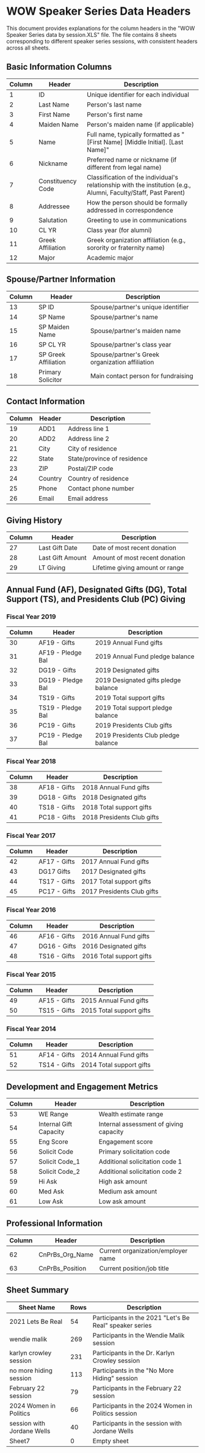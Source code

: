 # WOW Speaker Series Data Headers

This document provides explanations for the column headers in the "WOW Speaker Series data by session.XLS" file. The file contains 8 sheets corresponding to different speaker series sessions, with consistent headers across all sheets.

## Basic Information Columns

| Column | Header | Description |
|--------|--------|-------------|
| 1 | ID | Unique identifier for each individual |
| 2 | Last Name | Person's last name |
| 3 | First Name | Person's first name |
| 4 | Maiden Name | Person's maiden name (if applicable) |
| 5 | Name | Full name, typically formatted as "[First Name] [Middle Initial]. [Last Name]" |
| 6 | Nickname | Preferred name or nickname (if different from legal name) |
| 7 | Constituency Code | Classification of the individual's relationship with the institution (e.g., Alumni, Faculty/Staff, Past Parent) |
| 8 | Addressee | How the person should be formally addressed in correspondence |
| 9 | Salutation | Greeting to use in communications |
| 10 | CL YR | Class year (for alumni) |
| 11 | Greek Affiliation | Greek organization affiliation (e.g., sorority or fraternity name) |
| 12 | Major | Academic major |

## Spouse/Partner Information

| Column | Header | Description |
|--------|--------|-------------|
| 13 | SP ID | Spouse/partner's unique identifier |
| 14 | SP Name | Spouse/partner's name |
| 15 | SP Maiden Name | Spouse/partner's maiden name |
| 16 | SP CL YR | Spouse/partner's class year |
| 17 | SP Greek Affiliation | Spouse/partner's Greek organization affiliation |
| 18 | Primary Solicitor | Main contact person for fundraising |

## Contact Information

| Column | Header | Description |
|--------|--------|-------------|
| 19 | ADD1 | Address line 1 |
| 20 | ADD2 | Address line 2 |
| 21 | City | City of residence |
| 22 | State | State/province of residence |
| 23 | ZIP | Postal/ZIP code |
| 24 | Country | Country of residence |
| 25 | Phone | Contact phone number |
| 26 | Email | Email address |

## Giving History

| Column | Header | Description |
|--------|--------|-------------|
| 27 | Last Gift Date | Date of most recent donation |
| 28 | Last Gift Amount | Amount of most recent donation |
| 29 | LT Giving | Lifetime giving amount or range |

## Annual Fund (AF), Designated Gifts (DG), Total Support (TS), and Presidents Club (PC) Giving

### Fiscal Year 2019

| Column | Header | Description |
|--------|--------|-------------|
| 30 | AF19 - Gifts | 2019 Annual Fund gifts |
| 31 | AF19 - Pledge Bal | 2019 Annual Fund pledge balance |
| 32 | DG19 - Gifts | 2019 Designated gifts |
| 33 | DG19 - Pledge Bal | 2019 Designated gifts pledge balance |
| 34 | TS19 - Gifts | 2019 Total support gifts |
| 35 | TS19 - Pledge Bal | 2019 Total support pledge balance |
| 36 | PC19 - Gifts | 2019 Presidents Club gifts |
| 37 | PC19 - Pledge Bal | 2019 Presidents Club pledge balance |

### Fiscal Year 2018

| Column | Header | Description |
|--------|--------|-------------|
| 38 | AF18 - Gifts | 2018 Annual Fund gifts |
| 39 | DG18 - Gifts | 2018 Designated gifts |
| 40 | TS18 - Gifts | 2018 Total support gifts |
| 41 | PC18 - Gifts | 2018 Presidents Club gifts |

### Fiscal Year 2017

| Column | Header | Description |
|--------|--------|-------------|
| 42 | AF17 - Gifts | 2017 Annual Fund gifts |
| 43 | DG17 Gifts | 2017 Designated gifts |
| 44 | TS17 - Gifts | 2017 Total support gifts |
| 45 | PC17 - Gifts | 2017 Presidents Club gifts |

### Fiscal Year 2016

| Column | Header | Description |
|--------|--------|-------------|
| 46 | AF16 - Gifts | 2016 Annual Fund gifts |
| 47 | DG16 - Gifts | 2016 Designated gifts |
| 48 | TS16 - Gifts | 2016 Total support gifts |

### Fiscal Year 2015

| Column | Header | Description |
|--------|--------|-------------|
| 49 | AF15 - Gifts | 2015 Annual Fund gifts |
| 50 | TS15 - Gifts | 2015 Total support gifts |

### Fiscal Year 2014

| Column | Header | Description |
|--------|--------|-------------|
| 51 | AF14 - Gifts | 2014 Annual Fund gifts |
| 52 | TS14 - Gifts | 2014 Total support gifts |

## Development and Engagement Metrics

| Column | Header | Description |
|--------|--------|-------------|
| 53 | WE Range | Wealth estimate range |
| 54 | Internal Gift Capacity | Internal assessment of giving capacity |
| 55 | Eng Score | Engagement score |
| 56 | Solicit Code | Primary solicitation code |
| 57 | Solicit Code_1 | Additional solicitation code 1 |
| 58 | Solicit Code_2 | Additional solicitation code 2 |
| 59 | Hi Ask | High ask amount |
| 60 | Med Ask | Medium ask amount |
| 61 | Low Ask | Low ask amount |

## Professional Information

| Column | Header | Description |
|--------|--------|-------------|
| 62 | CnPrBs_Org_Name | Current organization/employer name |
| 63 | CnPrBs_Position | Current position/job title |

## Sheet Summary

| Sheet Name | Rows | Description |
|------------|------|-------------|
| 2021 Lets Be Real | 54 | Participants in the 2021 "Let's Be Real" speaker series |
| wendie malik | 269 | Participants in the Wendie Malik session |
| karlyn crowley session | 231 | Participants in the Dr. Karlyn Crowley session |
| no more hiding session | 113 | Participants in the "No More Hiding" session |
| February 22 session | 79 | Participants in the February 22 session |
| 2024 Women in Politics | 66 | Participants in the 2024 Women in Politics session |
| session with Jordane Wells | 40 | Participants in the session with Jordane Wells |
| Sheet7 | 0 | Empty sheet | 